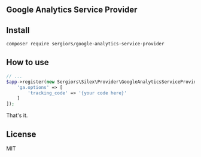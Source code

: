 Google Analytics Service Provider
---------------------------------

Install
-------
```bash
composer require sergiors/google-analytics-service-provider
```

How to use
----------

```php
// ...
$app->register(new Sergiors\Silex\Provider\GoogleAnalyticsServiceProvider(), [
    'ga.options' => [
        'tracking_code' => '{your code here}'
    ]
]);
```

That's it.

License
-------
MIT
